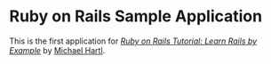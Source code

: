 # Ruby on Rails Sample Application

This is the first application for [*Ruby on Rails Tutorial: Learn Rails by Example*](http://railstutorial.jp) by [Michael Hartl](http://michaelhartl.com/).